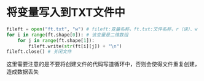 # 将变量写入到TXT文件中

```python
fileft = open("ft.txt", "w") # fileft:变量名称，ft.txt:文件名称，r（读）、w（写）、a（追加）
for i in range(ft.shape[0]): # 该变量是二维数组
    for j in range(ft.shape[1]):
        fileft.write(str(ft[i][j]) + "\n")
fileft.close() # 关闭文件
```

这里需要注意的是不要将创建文件的代码写道循环中，否则会使得文件重复创建，造成数据丢失
